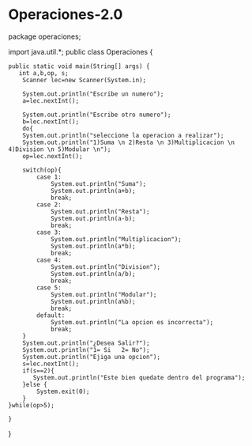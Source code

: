 # Operaciones-2.0

package operaciones;

import java.util.*;
public class Operaciones {

   
    public static void main(String[] args) {
       int a,b,op, s;
        Scanner lec=new Scanner(System.in);
       
        System.out.println("Escribe un numero");
        a=lec.nextInt();
        
        System.out.println("Escribe otro numero");
        b=lec.nextInt();
        do{
        System.out.println("seleccione la operacion a realizar");
        System.out.println("1)Suma \n 2)Resta \n 3)Multiplicacion \n 4)Division \n 5)Modular \n");
        op=lec.nextInt();
       
        switch(op){
            case 1:
                System.out.println("Suma");
                System.out.println(a+b);
                break;
            case 2:
                System.out.println("Resta");
                System.out.println(a-b);
                break;
            case 3:
                System.out.println("Multiplicacion");
                System.out.println(a*b);
                break;
            case 4:
                System.out.println("Division");
                System.out.println(a/b);
                break;
            case 5:
                System.out.println("Modular");
                System.out.println(a%b);
                break;
            default:
                System.out.println("La opcion es incorrecta");
                break;
        }
        System.out.println("¿Desea Salir?");
        System.out.println("1= Si   2= No");
        System.out.println("Ejiga una opcion");
        s=lec.nextInt();
        if(s==2){
           System.out.println("Este bien quedate dentro del programa");  
        }else {
            System.exit(0);
        }
    }while(op>5);
        
    }
}
